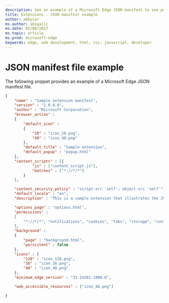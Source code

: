---description: See an example of a Microsoft Edge JSON manifest to see possible field values.
title: Extensions - JSON manifest example
author: abbycar
ms.author: abigailc
ms.date: 02/08/2017
ms.topic: article
ms.prod: microsoft-edge
keywords: edge, web development, html, css, javascript, developer
---# JSON manifest file exampleThe following snippet provides an example of a Microsoft Edge JSON manifest file.```json{	"name" : "Sample extension manifest",	"version" : "1.0.0.0",	"author" : "Microsoft Corporation",	"browser_action" : 	{		"default_icon" : 		{			"20" : "icon_20.png",			"40" : "icon_40.png"		},		"default_title" : "Sample extension",		"default_popup" : "popup.html"	},	"content_scripts" : [{			"js" : ["content_script.js"],			"matches" : ["*://*/*"]		}	],	"content_security_policy" : "script-src 'self'; object-src 'self'",	"default_locale" : "en",	"description" : "This is a sample extension that illustrates the JSON manifest schema",	"options_page" : "options.html",	"permissions" : 	[		"*://*/*", "notifications", "cookies", "tabs", "storage", "contextMenus", "background"	],	"background" : 	{		"page" : "background.html",		"persistent" : false	},	"icons" : {		"128" : "icon_128.png",		"16" : "icon_16.png",		"48" : "icon_48.png"	},	"minimum_edge_version" : "33.14281.1000.0",	"web_accessible_resources" : ["icon_48.png"]} ```